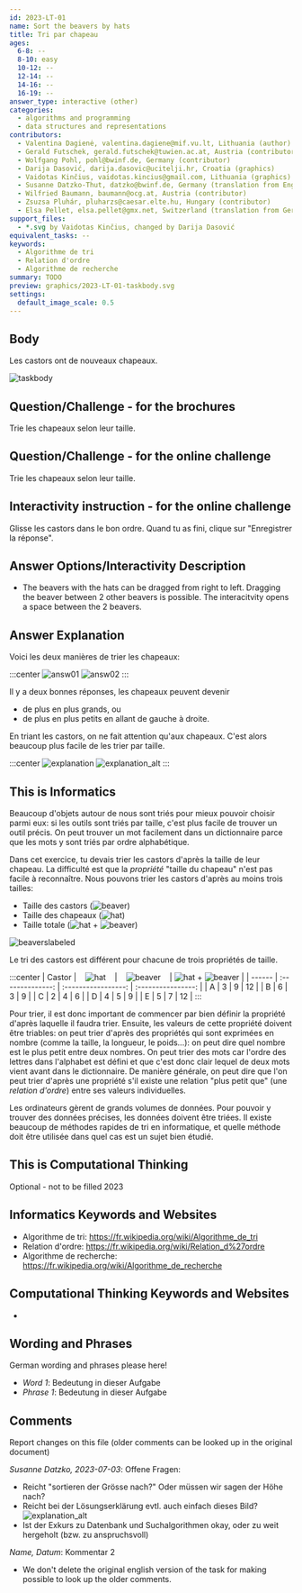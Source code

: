 ```yaml
---
id: 2023-LT-01
name: Sort the beavers by hats
title: Tri par chapeau
ages:
  6-8: --
  8-10: easy
  10-12: --
  12-14: --
  14-16: --
  16-19: --
answer_type: interactive (other)
categories:
  - algorithms and programming
  - data structures and representations
contributors:
  - Valentina Dagienė, valentina.dagiene@mif.vu.lt, Lithuania (author)
  - Gerald Futschek, gerald.futschek@tuwien.ac.at, Austria (contributor)
  - Wolfgang Pohl, pohl@bwinf.de, Germany (contributor)
  - Darija Dasović, darija.dasovic@ucitelji.hr, Croatia (graphics)
  - Vaidotas Kinčius, vaidotas.kincius@gmail.com, Lithuania (graphics)
  - Susanne Datzko-Thut, datzko@bwinf.de, Germany (translation from English into German)
  - Wilfried Baumann, baumann@ocg.at, Austria (contributor)
  - Zsuzsa Pluhár, pluharzs@caesar.elte.hu, Hungary (contributor)
  - Elsa Pellet, elsa.pellet@gmx.net, Switzerland (translation from German into French)
support_files:
  - *.svg by Vaidotas Kinčius, changed by Darija Dasović
equivalent_tasks: --
keywords:
  - Algorithme de tri
  - Relation d'ordre
  - Algorithme de recherche
summary: TODO
preview: graphics/2023-LT-01-taskbody.svg
settings:
  default_image_scale: 0.5
---
```



## Body

Les castors ont de nouveaux chapeaux.

![taskbody](graphics/2023-LT-01-taskbody.svg "Castors avec chapeaux")


## Question/Challenge - for the brochures

Trie les chapeaux selon leur taille.


## Question/Challenge - for the online challenge

Trie les chapeaux selon leur taille.


## Interactivity instruction - for the online challenge

Glisse les castors dans le bon ordre. Quand tu as fini, clique sur "Enregistrer la réponse".


## Answer Options/Interactivity Description

- The beavers with the hats can be dragged from right to left. Dragging the beaver between 2 other beavers is possible. The interacitvity opens a space between the 2 beavers.


## Answer Explanation

Voici les deux manières de trier les chapeaux:

:::center
![answ01](graphics/2023-LT-01-answer01.svg "Tri croissant (200px)")   ![answ02](graphics/2023-LT-01-answer02.svg "Tri décroissant (200px)")
:::

Il y a deux bonnes réponses, les chapeaux peuvent devenir
- de plus en plus grands, ou
- de plus en plus petits
en allant de gauche à droite.

En triant les castors, on ne fait attention qu'aux chapeaux. C'est alors beaucoup plus facile de les trier par taille.

:::center
![explanation](graphics/2023-LT-01-explanation.svg "Chapeaux mis en évidence (200px)")    ![explanation_alt](graphics/2023-LT-01-explanation_alt.svg "Explication alternative (200px)")
:::

## This is Informatics

Beaucoup d'objets autour de nous sont triés pour mieux pouvoir choisir parmi eux: si les outils sont triés par taille, c'est plus facile de trouver un outil précis. On peut trouver un mot facilement dans un dictionnaire parce que les mots y sont triés par ordre alphabétique.

Dans cet exercice, tu devais trier les castors d'après la taille de leur chapeau. La difficulté est que la _propriété_ "taille du chapeau" n'est pas facile à reconnaître. Nous pouvons trier les castors d'après au moins trois tailles:
- Taille des castors (![beaver])
- Taille des chapeaux (![hat])
- Taille totale (![hat] + ![beaver])


![beaverslabeled](graphics/2023-LT-01-informatics01-compatible.svg "Castors avec légende (200px)")

[hat]: graphics/2023-LT-01-informatics02.svg "Chapeau (12px)"
[beaver]: graphics/2023-LT-01-informatics03.svg "Castor (18px)"

Le tri des castors est différent pour chacune de trois propriétés de taille.

:::center
| Castor | $~~~$![hat]$~~~$ | $~~~$![beaver]$~~~$ | ![hat] + ![beaver] |
| ------ | :--------------: | :-----------------: | :----------------: |
| A      |        3         |          9          |         12         |
| B      |        6         |          3          |         9          |
| C      |        2         |          4          |         6          |
| D      |        4         |          5          |         9          |
| E      |        5         |          7          |         12         |
:::

Pour trier, il est donc important de commencer par bien définir la propriété d'après laquelle il faudra trier. Ensuite, les valeurs de cette propriété doivent être triables: on peut trier d'après des propriétés qui sont exprimées en nombre (comme la taille, la longueur, le poids...): on peut dire quel nombre est le plus petit entre deux nombres. On peut trier des mots car l'ordre des lettres dans l'alphabet est défini et que c'est donc clair lequel de deux mots vient avant dans le dictionnaire. De manière générale, on peut dire que l'on peut trier d'après une propriété s'il existe une relation "plus petit que" (une _relation d'ordre_) entre ses valeurs individuelles.

Les ordinateurs gèrent de grands volumes de données. Pour pouvoir y trouver des données précises, les données doivent être triées. Il existe beaucoup de méthodes rapides de tri en informatique, et quelle méthode doit être utilisée dans quel cas est un sujet bien étudié.

## This is Computational Thinking

Optional - not to be filled 2023


## Informatics Keywords and Websites

 - Algorithme de tri: https://fr.wikipedia.org/wiki/Algorithme_de_tri
 - Relation d'ordre: https://fr.wikipedia.org/wiki/Relation_d%27ordre
 - Algorithme de recherche: https://fr.wikipedia.org/wiki/Algorithme_de_recherche


## Computational Thinking Keywords and Websites

 - 


## Wording and Phrases

German wording and phrases please here!

 - _Word 1_: Bedeutung in dieser Aufgabe
 - _Phrase 1_: Bedeutung in dieser Aufgabe 


## Comments

Report changes on this file (older comments can be looked up in the original document)

_Susanne Datzko, 2023-07-03_: 
Offene Fragen:
- Reicht "sortieren der Grösse nach?" Oder müssen wir sagen der Höhe nach?
- Reicht bei der Lösungserklärung evtl. auch einfach dieses Bild? 
![explanation_alt](graphics/2023-LT-01-explanation_alt.svg "alternative Erklärung (200px)")
- Ist der Exkurs zu Datenbank und Suchalgorithmen okay, oder zu weit hergeholt (bzw. zu anspruchsvoll)

_Name, Datum_: Kommentar 2

 * We don't delete the original english version of the task for making possible to look up the older comments.